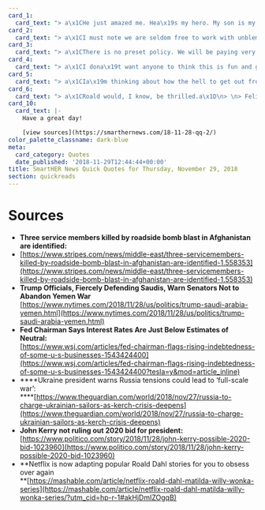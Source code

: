 ```yaml
---
card_1:
  card_text: "> a\x1CHe just amazed me. Hea\x19s my hero. My son is my hero.a\x1D\n> \n> Dawna Duez, mother of Staff Sgt. Dylan Elchin (25) who was killed by a roadside bomb in Afghanistan on Tuesday with two others; Army Capt. Andrew Patrick Ross (29) & Army Sgt. 1st Class Eric Michael Emond (39). Ross, served in the Army for 7 years and is survived by his wife. Emond, served in the Army and Marine Corp for more than two decades. He was on his 7th overseas deployment and leaves behind his wife and 3 children."
card_2:
  card_text: "> a\x1CI must note we are seldom free to work with unblemished partners.a\x1D\n> \n> Defense Sec. Jim Mattis in a prepared statement before briefing senators in a classified setting, alongside Sec. of State Mike Pompeo. The topic of the hearing: Yemen & U.S. relations with Saudi Arabia, given the recent controversy over the murder of Saudi journalist Jamal Khashoggi. Senators voted to allow a vote next week on withdrawing U.S. support for Yemen's civil war; a direct affront to the Saudis."
card_3:
  card_text: "> a\x1CThere is no preset policy. We will be paying very close attention to what incoming economic and financial data are telling us.a\x1D\n> \n> Federal Reserve Chairman Jerome Powell during a moderated a discussion, signaling a rapid rate rise by the Fed may not be in the cards. The stock market rallied on this news, as the comments soothed investor fears over higher interest rates negatively impacting the economy (making it more expensive for people and companies to borrow money in some cases.)"
card_4:
  card_text: "> a\x1CI dona\x19t want anyone to think this is fun and games. Ukraine is under threat of full-scale war with Russia.a\x1D\n> \n> Ukrainian President Petro Poroshenko on a naval confrontation with Russia in the Baltic Sea. President Putin alleges three Ukrainian ships provoked it and now says Poroshenko is using it to his advantage ahead of 2019 elections. Due to the clash, President Trump has threatened to cancel his meeting with Putin on the sidelines of the G-20."
card_5:
  card_text: "> a\x1CIa\x19m thinking about how the hell to get out from under that question fast.a\x1D\n> \n> Former Secretary of State John Kerry reacting to a direct question about whether he'd make an announcement to run for president. He went on to say, \"I havena\x19t been running around to the most obvious states, laying any groundwork or doing anything. Am I going to think about it? Yeah, Ia\x19m going to think about it.a\x1D"
card_6:
  card_text: "> a\x1CRoald would, I know, be thrilled.a\x1D\n> \n> Felicity Crosland, widow of famous children's writer, Roald Dahl, reacting to the news his children stories like \"Matilda\" will be adapted in animated series by Netflix."
card_10:
  card_text: |-
    Have a great day!

    [view sources](https://smarthernews.com/18-11-28-qq-2/)
color_palette_classname: dark-blue
meta:
  card_category: Quotes
  date_published: '2018-11-29T12:44:44+00:00'
title: SmartHER News Quick Quotes for Thursday, November 29, 2018
section: quickreads
---
```

Sources
=======

*   **Three service members killed by roadside bomb blast in Afghanistan are identified:**
*   [https://www.stripes.com/news/middle-east/three-servicemembers-killed-by-roadside-bomb-blast-in-afghanistan-are-identified-1.558353](https://www.stripes.com/news/middle-east/three-servicemembers-killed-by-roadside-bomb-blast-in-afghanistan-are-identified-1.558353)
*   **Trump Officials, Fiercely Defending Saudis, Warn Senators Not to Abandon Yemen War**  
    [https://www.nytimes.com/2018/11/28/us/politics/trump-saudi-arabia-yemen.html](https://www.nytimes.com/2018/11/28/us/politics/trump-saudi-arabia-yemen.html)
*   **Fed Chairman Says Interest Rates Are Just Below Estimates of Neutral:**  
    [https://www.wsj.com/articles/fed-chairman-flags-rising-indebtedness-of-some-u-s-businesses-1543424400](https://www.wsj.com/articles/fed-chairman-flags-rising-indebtedness-of-some-u-s-businesses-1543424400?tesla=y&mod=article_inline)
*   ****Ukraine president warns Russia tensions could lead to ‘full-scale war’:  
    ****[https://www.theguardian.com/world/2018/nov/27/russia-to-charge-ukrainian-sailors-as-kerch-crisis-deepens](https://www.theguardian.com/world/2018/nov/27/russia-to-charge-ukrainian-sailors-as-kerch-crisis-deepens)
*   **John Kerry not ruling out 2020 bid for president:**  
    [https://www.politico.com/story/2018/11/28/john-kerry-possible-2020-bid-1023960](https://www.politico.com/story/2018/11/28/john-kerry-possible-2020-bid-1023960)
*   **Netflix is now adapting popular Roald Dahl stories for you to obsess over again  
    **[https://mashable.com/article/netflix-roald-dahl-matilda-willy-wonka-series](https://mashable.com/article/netflix-roald-dahl-matilda-willy-wonka-series/?utm_cid=hp-r-1#akHjDmIZOgqB)